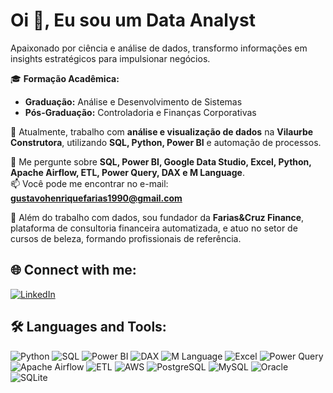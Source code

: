 # Oi 👋, Eu sou um Data Analyst

Apaixonado por ciência e análise de dados, transformo informações em insights estratégicos para impulsionar negócios.  

🎓 **Formação Acadêmica:**  
- **Graduação:** Análise e Desenvolvimento de Sistemas  
- **Pós-Graduação:** Controladoria e Finanças Corporativas  

🔭 Atualmente, trabalho com **análise e visualização de dados** na **Vilaurbe Construtora**, utilizando **SQL, Python, Power BI** e automação de processos.  

💬 Me pergunte sobre **SQL, Power BI, Google Data Studio, Excel, Python, Apache Airflow, ETL, Power Query, DAX e M Language**.  
📫 Você pode me encontrar no e-mail: **gustavohenriquefarias1990@gmail.com**  

🚀 Além do trabalho com dados, sou fundador da **Farias&Cruz Finance**, plataforma de consultoria financeira automatizada, e atuo no setor de cursos de beleza, formando profissionais de referência.  

## 🌐 Connect with me:
[![LinkedIn](https://img.shields.io/badge/LinkedIn-0077B5?style=for-the-badge&logo=linkedin&logoColor=white)](https://www.linkedin.com/in/gustavohenriquefarias/)

## 🛠️ Languages and Tools:
![Python](https://img.shields.io/badge/Python-3776AB?style=for-the-badge&logo=python&logoColor=white)  ![SQL](https://img.shields.io/badge/SQL-CC2927?style=for-the-badge&logo=microsoftsqlserver&logoColor=white)  ![Power BI](https://img.shields.io/badge/Power%20BI-F2C811?style=for-the-badge&logo=powerbi&logoColor=black)  ![DAX](https://img.shields.io/badge/DAX-217346?style=for-the-badge&logo=powerbi&logoColor=white)  ![M Language](https://img.shields.io/badge/M%20Language-00A4EF?style=for-the-badge&logo=powerquery&logoColor=white)  ![Excel](https://img.shields.io/badge/Excel-217346?style=for-the-badge&logo=microsoftexcel&logoColor=white)  ![Power Query](https://img.shields.io/badge/Power%20Query-00A4EF?style=for-the-badge&logo=microsoft&logoColor=white)  ![Apache Airflow](https://img.shields.io/badge/Apache%20Airflow-017CEE?style=for-the-badge&logo=apacheairflow&logoColor=white)  ![ETL](https://img.shields.io/badge/ETL-4B8BBE?style=for-the-badge&logo=data&logoColor=white)  ![AWS](https://img.shields.io/badge/AWS-232F3E?style=for-the-badge&logo=amazonaws&logoColor=white)  ![PostgreSQL](https://img.shields.io/badge/PostgreSQL-336791?style=for-the-badge&logo=postgresql&logoColor=white)  ![MySQL](https://img.shields.io/badge/MySQL-4479A1?style=for-the-badge&logo=mysql&logoColor=white)  ![Oracle](https://img.shields.io/badge/Oracle-F80000?style=for-the-badge&logo=oracle&logoColor=white)  ![SQLite](https://img.shields.io/badge/SQLite-003B57?style=for-the-badge&logo=sqlite&logoColor=white)  
